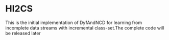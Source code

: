 # HI2CS
This is the initial implementation of DyfAndNCD for learning from incomplete data streams with incremental class-set.The complete code will be released later

